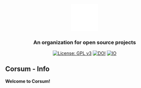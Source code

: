 <div align="center">

<a href="https://github.com/corsum/corsum-info"><img src="logo.png" width="17%"></img></a>
### An organization for open source projects
[![License: GPL v3](https://img.shields.io/badge/License-GPLv3-blue)](https://www.gnu.org/licenses/gpl-3.0)
[![DOI](https://img.shields.io/badge/DOI-10.5281/zenodo.8216963-blue)](https://doi.org/10.5281/zenodo.8216963)
[![IO](https://img.shields.io/badge/Support-Corsum-blue)](https://github.com/sponsors/corsum)
</div>

 ## Corsum - Info
 **Welcome to Corsum!**
